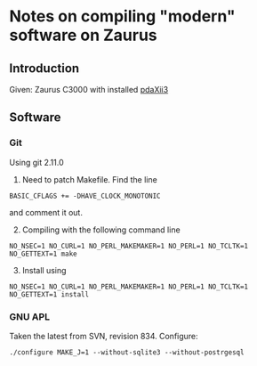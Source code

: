 # Notes on compiling "modern" software on Zaurus 

## Introduction

Given: Zaurus C3000 with installed [pdaXii3](http://www.users.on.net/~hluc/myZaurus/pdaxii13.html)

## Software

### Git

Using git 2.11.0

1. Need to patch Makefile. Find the line 

  ```
  BASIC_CFLAGS += -DHAVE_CLOCK_MONOTONIC
  ```
  
  and comment it out.

2. Compiling with the following command line

  ```
  NO_NSEC=1 NO_CURL=1 NO_PERL_MAKEMAKER=1 NO_PERL=1 NO_TCLTK=1 NO_GETTEXT=1 make
  ```

3. Install using 

  ```
  NO_NSEC=1 NO_CURL=1 NO_PERL_MAKEMAKER=1 NO_PERL=1 NO_TCLTK=1 NO_GETTEXT=1 install
  ```


### GNU APL
Taken the latest from SVN, revision 834. Configure:

```
./configure MAKE_J=1 --without-sqlite3 --without-postrgesql
```
